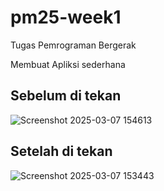 # pm25-week1
Tugas Pemrograman Bergerak

Membuat Apliksi sederhana

## Sebelum di tekan
![Screenshot 2025-03-07 154613](https://github.com/user-attachments/assets/1d5597e2-eab6-423d-8107-83db5d34796a)

## Setelah di tekan
![Screenshot 2025-03-07 153443](https://github.com/user-attachments/assets/005b5254-8f30-48ca-93d6-be2ac05f78f2)
